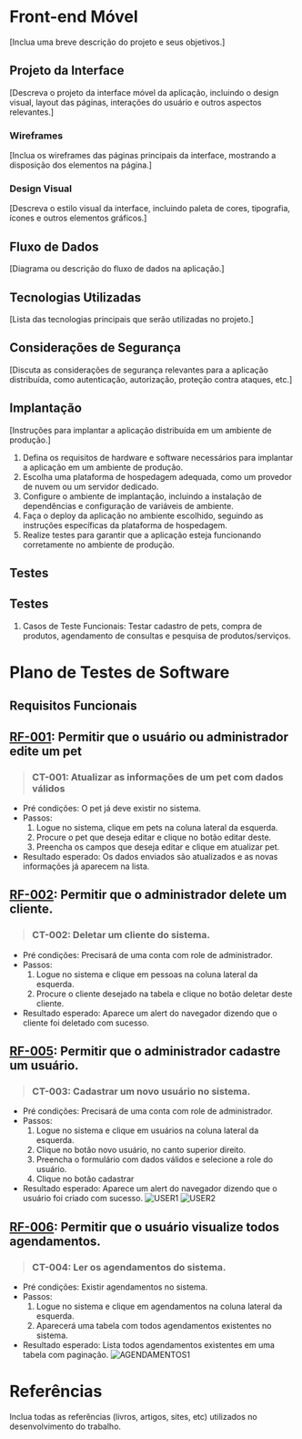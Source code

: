 # Front-end Móvel

[Inclua uma breve descrição do projeto e seus objetivos.]

## Projeto da Interface
[Descreva o projeto da interface móvel da aplicação, incluindo o design visual, layout das páginas, interações do usuário e outros aspectos relevantes.]

### Wireframes

[Inclua os wireframes das páginas principais da interface, mostrando a disposição dos elementos na página.]

### Design Visual

[Descreva o estilo visual da interface, incluindo paleta de cores, tipografia, ícones e outros elementos gráficos.]

## Fluxo de Dados

[Diagrama ou descrição do fluxo de dados na aplicação.]

## Tecnologias Utilizadas

[Lista das tecnologias principais que serão utilizadas no projeto.]

## Considerações de Segurança

[Discuta as considerações de segurança relevantes para a aplicação distribuída, como autenticação, autorização, proteção contra ataques, etc.]

## Implantação

[Instruções para implantar a aplicação distribuída em um ambiente de produção.]

1. Defina os requisitos de hardware e software necessários para implantar a aplicação em um ambiente de produção.
2. Escolha uma plataforma de hospedagem adequada, como um provedor de nuvem ou um servidor dedicado.
3. Configure o ambiente de implantação, incluindo a instalação de dependências e configuração de variáveis de ambiente.
4. Faça o deploy da aplicação no ambiente escolhido, seguindo as instruções específicas da plataforma de hospedagem.
5. Realize testes para garantir que a aplicação esteja funcionando corretamente no ambiente de produção.

## Testes

## Testes
1. Casos de Teste
Funcionais: Testar cadastro de pets, compra de produtos, agendamento de consultas e pesquisa de produtos/serviços.

# Plano de Testes de Software

## Requisitos Funcionais

## [RF-001](./contexto.md#rf-001): Permitir que o usuário ou administrador edite um pet
> ### CT-001: Atualizar as informações de um pet com dados válidos
- Pré condições: O pet já deve existir no sistema.
- Passos:
  1. Logue no sistema, clique em pets na coluna lateral da esquerda.
  2. Procure o pet que deseja editar e clique no botão editar deste.
  3. Preencha os campos que deseja editar e clique em atualizar pet.
- Resultado esperado: Os dados enviados são atualizados e as novas informações já aparecem na lista.


## [RF-002](./contexto.md#rf-002): Permitir que o administrador delete um cliente.
> ### CT-002: Deletar um cliente do sistema.
- Pré condições: Precisará de uma conta com role de administrador.
- Passos:
  1. Logue no sistema e clique em pessoas na coluna lateral da esquerda.
  2. Procure o cliente desejado na tabela e clique no botão deletar deste cliente.
- Resultado esperado: Aparece um alert do navegador dizendo que o cliente foi deletado com sucesso.


## [RF-005](./contexto.md#rf-005): Permitir que o administrador cadastre um usuário.
> ### CT-003: Cadastrar um novo usuário no sistema.
- Pré condições: Precisará de uma conta com role de administrador.
- Passos:
  1. Logue no sistema e clique em usuários na coluna lateral da esquerda.
  2. Clique no botão novo usuário, no canto superior direito.
  3. Preencha o formulário com dados válidos e selecione a role do usuário.
  4. Clique no botão cadastrar
- Resultado esperado: Aparece um alert do navegador dizendo que o usuário foi criado com sucesso.
![USER1](img/USER_MOBILE1.png)
![USER2](img/USER_MOBILE2.png)

## [RF-006](./contexto.md#rf-006): Permitir que o usuário visualize todos agendamentos.
> ### CT-004: Ler os agendamentos do sistema.
- Pré condições: Existir agendamentos no sistema.
- Passos:
  1. Logue no sistema e clique em agendamentos na coluna lateral da esquerda.
  2. Aparecerá uma tabela com todos agendamentos existentes no sistema.
- Resultado esperado: Lista todos agendamentos existentes em uma tabela com paginação.
![AGENDAMENTOS1](img/AGENDAMENTO_MOBILE1.png)


# Referências

Inclua todas as referências (livros, artigos, sites, etc) utilizados no desenvolvimento do trabalho.
